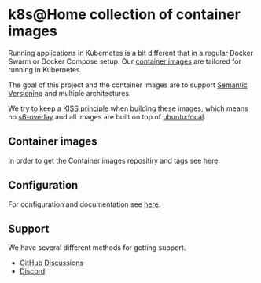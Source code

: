 # k8s@Home collection of container images

Running applications in Kubernetes is a bit different that in a regular Docker Swarm or Docker Compose setup. Our [container images](https://github.com/k8s-at-home/container-images) are tailored for running in Kubernetes.

The goal of this project and the container images are to support [Semantic Versioning](https://semver.org/) and multiple architectures. 

We try to keep a [KISS principle](https://en.wikipedia.org/wiki/KISS_principle) when building these images, which means no [s6-overlay](https://github.com/just-containers/s6-overlay) and all images are built on top of [ubuntu:focal](https://hub.docker.com/_/ubuntu).

## Container images

In order to get the Container images repositiry and tags see [here](https://github.com/orgs/k8s-at-home/packages?ecosystem=container&visibility=public).

## Configuration

For configuration and documentation see [here](https://docs.k8s-at-home.com/our-container-images/getting-started/).

## Support

We have several different methods for getting support.

- [GitHub Discussions](https://github.com/k8s-at-home/organization/discussions)
- [Discord](https://discord.gg/sTMX7Vh)

